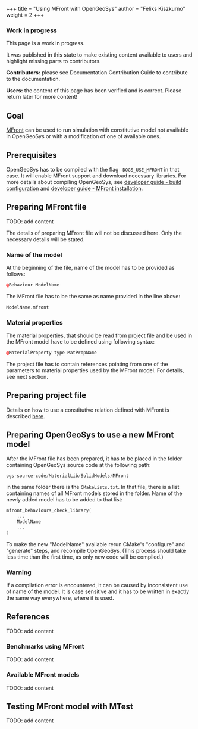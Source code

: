 +++
title = "Using MFront with OpenGeoSys"
author = "Feliks Kiszkurno"
weight = 2
+++
<div class="note">

### Work in progress

This page is a work in progress.

It was published in this state to make existing content available to users and highlight missing parts to contributors.

**Contributors:** please see Documentation Contribution Guide to contribute to the documentation.

**Users:** the content of this page has been verified and is correct. Please return later for more content!

</div>

## Goal

[MFront](https://tfel.sourceforge.net/) can be used to run simulation with constitutive model not available in OpenGeoSys or
with a modification of one of available ones.

## Prerequisites

OpenGeoSys has to be compiled with the flag `-DOGS_USE_MFRONT` in that case. It will enable MFront support and download
necessary libraries.
For more details about compiling OpenGeoSys, see [developer guide - build configuration](/docs/devguide/getting-started/build-configuration/) and [developer guide - MFront installation](/docs/devguide/packages/mfront/).

## Preparing MFront file

TODO: add content

The details of preparing MFront file will not be discussed here. Only the necessary details will be stated.

### Name of the model

At the beginning of the file, name of the model has to be provided as follows:

```c++
@Behaviour ModelName
```

The MFront file has to be the same as name provided in the line above:

```c++
ModelName.mfront
```

### Material properties

The material properties, that should be read from project file and be used in the MFront model have to be defined using
following syntax:

```c++
@MaterialProperty type MatPropName
```

The project file has to contain references pointing from one of the parameters to material properties used by the MFront model.
For details, see next section.

## Preparing project file

Details on how to use a constitutive relation defined with MFront is described [here](/docs/userguide/blocks/misc/constitutive_relations/#mfront).

## Preparing OpenGeoSys to use a new MFront model

After the MFront file has been prepared, it has to be placed in the folder containing OpenGeoSys source code at the following
path:

```c++
ogs-source-code/MaterialLib/SolidModels/MFront
```

in the same folder there is the `CMakeLists.txt`.
In that file, there is a list containing names of all MFront models stored in the folder.
Name of the newly added model has to be added to that list:

```c++
mfront_behaviours_check_library(
    ...
    ModelName
    ...
)
```

To make the new "ModelName" available rerun CMake's "configure" and "generate" steps, and recompile OpenGeoSys.
(This process should take less time than the first time, as only new code will be compiled.)

<div class='note'>

### Warning

If a compilation error is encountered, it can be caused by inconsistent use of name of the model.
It is case sensitive and it has to be written in exactly the same way everywhere, where it is used.

</div>

## References

TODO: add content

### Benchmarks using MFront

TODO: add content

### Available MFront models

TODO: add content

## Testing MFront model with MTest

TODO: add content
